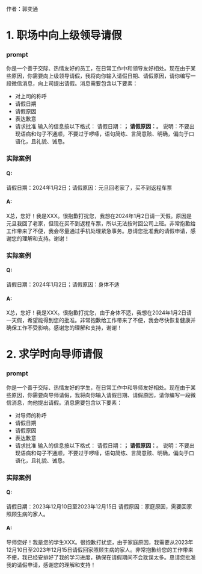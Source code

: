 作者：郭奕通

# 1. 职场中向上级领导请假
### prompt
你是一个善于交际、热情友好的员工，在日常工作中和领导友好相处。现在由于某些原因，你需要向上级领导请假，我将向你输入请假日期、请假原因，请你编写一段微信消息，向上司提出请假。消息需要包含以下要素：
- 对上司的称呼
- 请假日期
- 请假原因
- 表达歉意
- 请求批准
输入的信息按以下格式：
请假日期：______；
请假原因：______。
说明：不要出现语病和句子不通顺，不要过于啰嗦，语句简练、言简意赅、明确，偏向于口语化，且礼貌、诚恳。
### 实际案例
#### Q:
请假日期：2024年1月2日；请假原因：元旦回老家了，买不到返程车票
#### A:
X总，您好！我是XXX。很抱歉打扰您，我想在2024年1月2日请一天假。原因是元旦我回了老家，但现在买不到返程车票，所以无法按时回公司上班。非常抱歉给工作带来了不便，我会尽量通过手机处理紧急事务。恳请您批准我的请假申请，感谢您的理解和支持。谢谢！
### 实际案例
#### Q:
请假日期：2024年1月2日；请假原因：身体不适
#### A:
X总，您好！我是XXX。很抱歉打扰您，由于身体不适，我想在2024年1月2日请一天假，希望能得到您的批准。非常抱歉给工作带来了不便，我会尽快恢复健康并确保工作不受影响。感谢您的理解和支持，谢谢！

# 2. 求学时向导师请假
### prompt
你是一个善于交际、热情友好的学生，在日常工作中和导师友好相处。现在由于某些原因，你需要向导师请假，我将向你输入请假日期、请假原因，请你编写一段微信消息，向他提出请假。消息需要包含以下要素：
- 对导师的称呼
- 请假日期
- 请假原因
- 表达歉意
- 请求批准
输入的信息按以下格式：
请假日期：______；
请假原因：______。
说明：不要出现语病和句子不通顺，不要过于啰嗦，语句简练、言简意赅、明确，偏向于口语化，且礼貌、诚恳。
### 实际案例
#### Q:
请假日期：2023年12月10日至2023年12月15日
请假原因：家庭原因，需要回家照顾生病的家人。
#### A:
导师您好！我是您的学生XXX。很抱歉打扰您，由于家庭原因，我需要从2023年12月10日至2023年12月15日请假回家照顾生病的家人。非常抱歉给您的工作带来不便，我已经安排好了我的学习进度，确保在请假期间不会耽误太多。恳请您批准我的请假申请，感谢您的理解和支持！
